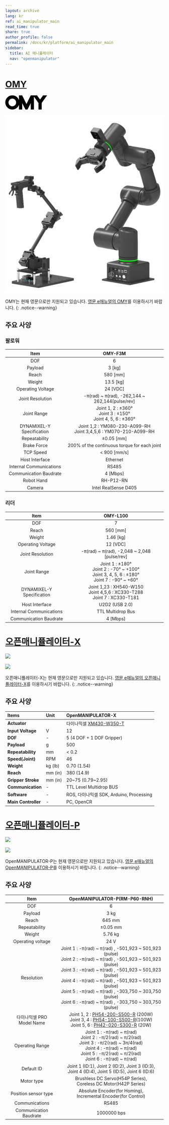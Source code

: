 ```yaml
---
layout: archive
lang: kr
ref: ai_manipulator_main
read_time: true
share: true
author_profile: false
permalink: /docs/kr/platform/ai_manipulator_main
sidebar:
  title: AI 매니퓰레이터
  nav: "openmanipulator"
---
```


# [OMY](#omy)

![](/assets/images/platform/omy/omy_logo.png)

![](/assets/images/platform/omy/omy_product.png)

OMY는 현재 영문으로만 지원되고 있습니다. [영문 e매뉴얼의 OMY]를 이용하시기 바랍니다.
{: .notice--warning}

[영문 e매뉴얼의 OMY]: /docs/en/platform/omy/overview/

## 주요 사양

### 팔로워

| Item | OMY-F3M |
|:---:|:---:|
| DOF | 6 |
| Payload | 3 [kg] |
| Reach | 580 [mm] |
| Weight | 13.5 [kg] |
| Operating Voltage | 24 [VDC] |
| Joint Resolution | -π(rad) ~ π(rad), -262,144 ~ 262,144[pulse/rev] |
| Joint Range | Joint 1, 2 : ±360°<br>Joint 3 : ±150°<br>Joint 4, 5, 6 : ±360° |
| DYNAMIXEL-Y Specification | Joint 1,2 : YM080-230-A099-RH<br>Joint 3,4,5,6 : YM070-210-A099-RH |
| Repeatability | ±0.05 [mm] |
| Brake Force | 200% of the continuous torque for each joint |
| TCP Speed | < 900 [mm/s] |
| Host Interface | Ethernet |
| Internal Communications | RS485 |
| Communication Baudrate | 4 [Mbps] |
| Robot Hand | RH-P12-RN |
| Camera | Intel RealSense D405 |

### 리더

| Item | OMY-L100 |
|:---:|:---:|
| DOF | 7 |
| Reach | 560 [mm] |
| Weight | 1.46 [kg] |
| Operating Voltage | 12 [VDC] |
| Joint Resolution | -π(rad) ~ π(rad), -2,048 ~ 2,048 [pulse/rev] |
| Joint Range | Joint 1 : ±180°<br>Joint 2 : -70° ~ +100°<br>Joint 3, 4, 5, 6 : ±180°<br>Joint 7 : -90° ~ +60° |
| DYNAMIXEL-Y Specification | Joint 1,23 : XH540-W150<br>Joint 4,5,6 : XC330-T288<br>Joint 7 : XC330-T181 |
| Host Interface | U2D2 (USB 2.0) |
| Internal Communications | TTL Multidrop Bus |
| Communication Baudrate | 4 [Mbps] |

# [오픈매니퓰레이터-X](#오픈매니퓰레이터-x)

![](/assets/images/platform/openmanipulator_x/OpenManipulator.resized.png)

![](/assets/images/platform/openmanipulator_x/OpenManipulator_Introduction.resized.jpg)

오픈매니퓰레이터-X는 현재 영문으로만 지원되고 있습니다. [영문 e매뉴얼의 오픈매니퓰레이터-X]를 이용하시기 바랍니다.
{: .notice--warning}

[영문 e매뉴얼의 오픈매니퓰레이터-X]: /docs/en/platform/openmanipulator_x/overview/


## 주요 사양

| Items               | Unit    | OpenMANIPULATOR-X                                     |
|:--------------------|:--------|:------------------------------------------------------|
| **Actuator**        |         | 다이나믹셀 [XM430-W350-T](/docs/en/dxl/x/xm430-w350/) |
| **Input Voltage**   | V       | 12                                                    |
| **DOF**             | -       | 5 (4 DOF + 1 DOF Gripper)                             |
| **Payload**         | g       | 500                                                   |
| **Repeatability**   | mm      | < 0.2                                                 |
| **Speed(Joint)**    | RPM     | 46                                                    |
| **Weight**          | kg (lb) | 0.70  (1.54)                                          |
| **Reach**           | mm (in) | 380   (14.9)                                          |
| **Gripper Stroke**  | mm (in) | 20~75 (0.79~2.95)                                     |
| **Communication**   | -       | TTL Level Multidrop BUS                               |
| **Software**        | -       | ROS, 다이나믹셀 SDK, Arduino, Processing              |
| **Main Controller** | -       | PC, OpenCR                                            |

# [오픈매니퓰레이터-P](#오픈매니퓰레이터-p)

![](/assets/images/platform/openmanipulator_p/logo.png)  

![](/assets/images/platform/openmanipulator_p/product_img.png)

OpenMANIPULATOR-P는 현재 영문으로만 지원되고 있습니다. [영문 e매뉴얼의 OpenMANIPULATOR-P]를 이용하시기 바랍니다.
{: .notice--warning}

[영문 e매뉴얼의 OpenMANIPULATOR-P]: /docs/en/platform/openmanipulator_p/overview/


## 주요 사양

|              Item              |                                                                                                                                                                                        OpenMANIPULATOR-P(RM-P60-RNH)                                                                                                                                                                                        |
|:------------------------------:|:------------------------------------------------------------------------------------------------------------------------------------------------------------------------------------------------------------------------------------------------------------------------------------------------------------------------------------------------------------------------------------------------------------:|
|              DOF               |                                                                                                                                                                                                      6                                                                                                                                                                                                       |
|            Payload             |                                                                                                                                                                                                     3 kg                                                                                                                                                                                                     |
|             Reach              |                                                                                                                                                                                                    645 mm                                                                                                                                                                                                    |
|         Repeatability          |                                                                                                                                                                                                   ±0.05 mm                                                                                                                                                                                                   |
|             Weight             |                                                                                                                                                                                                     5.76 kg                                                                                                                                                                                                     |
|       Operating voltage        |                                                                                                                                                                                                     24 V                                                                                                                                                                                                     |
|           Resolution           | Joint 1 : -&pi;(rad) ~ &pi;(rad) , -501,923 ~ 501,923 (pulse)<br />Joint 2 : -&pi;(rad) ~ &pi;(rad) , -501,923 ~ 501,923 (pulse)<br />Joint 3 : -&pi;(rad) ~ &pi;(rad) , -501,923 ~ 501,923 (pulse)<br />Joint 4 : -&pi;(rad) ~ &pi;(rad) , -501,923 ~ 501,923 (pulse)<br />Joint 5 : -&pi;(rad) ~ &pi;(rad) , -303,750 ~ 303,750 (pulse)<br />Joint 6 : -&pi;(rad) ~ &pi;(rad) , -303,750 ~ 303,750 (pulse) |
| 다이나믹셀 PRO<br />Model Name |                                                                              Joint 1, 2 : [PH54-200-S500-R](/docs/en/dxl/p/ph54-200-s500-r/) (200W)<br />Joint 3, 4 : [PH54-100-S500-R](/docs/en/dxl/p/ph54-100-s500-r/)(100W)<br />Joint 5, 6 : [PH42-020-S300-R](/docs/en/dxl/p/ph42-020-s300-r/) (20W)                                                                               |
|        Operating Range         |                                                                                 Joint 1 : -&pi;(rad) ~ &pi;(rad)<br />Joint 2 : -&pi;/2(rad) ~ &pi;/2(rad)<br />Joint 3 : -&pi;/2(rad) ~ 3&pi;/4(rad)<br />Joint 4 : -&pi;(rad) ~ &pi;(rad)<br />Joint 5 : -&pi;/2(rad) ~ &pi;/2(rad)<br />Joint 6 : -&pi;(rad) ~ &pi;(rad)                                                                                  |
|           Default ID           |                                                                                                                                                     Joint 1 (ID:1), Joint 2 (ID:2), Joint 3 (ID:3),<br />Joint 4 (ID:4), Joint 5 (ID:5), Joint 6 (ID:6)                                                                                                                                                      |
|           Motor type           |                                                                                                                                                                     Brushless DC Servo(H54P Series),<br />Coreless DC Motor(H42P Series)                                                                                                                                                                     |
|      Position sensor type      |                                                                                                                                                                     Absolute Encoder(for Homing),<br />Incremental Encoder(for Control)                                                                                                                                                                      |
|         Communications         |                                                                                                                                                                                                    RS485                                                                                                                                                                                                     |
|     Communication Baudrate     |                                                                                                                                                                                                 1000000 bps                                                                                                                                                                                                  |
